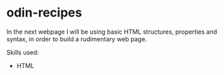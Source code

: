 # odin-recipes
 In the next webpage I will be using basic HTML structures,
 properties and syntax, in order to build a rudimentary web page.
 
 Skills used:
 - HTML
